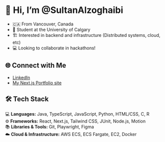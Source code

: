 # 👋 Hi, I’m @SultanAlzoghaibi  
- 🇨🇦 From Vancouver, Canada 
- 🏫 Student at the University of Calgary  
- 🏗️ Interested in backend and infrastructure (Distributed systems, cloud, etc) 
- 💻 Looking to collaborate in hackathons!  

## 🌐 Connect with Me  
- [LinkedIn](https://www.linkedin.com/in/sultan-alzoghaibi-3b99a0250/)  
- [My Next.js Portfolio site](https://sultan-alzoghaibi.com/)  

## 🛠️ Tech Stack   
💻 **Languages:** Java, TypeScript, JavaScript, Python, HTML/CSS, C, R  
⚙️ **Frameworks:** React, Next.js, Tailwind CSS, JUnit, Node.js, Motion  
📚 **Libraries & Tools:** Git, Playwright, Figma  
☁️ **Cloud & Infrastructure:** AWS ECS, ECS Fargate, EC2, Docker
